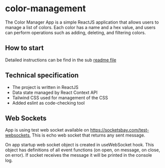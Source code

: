 # color-management
The Color Manager App is a simple ReactJS application that allows users to manage a list of colors. Each color has a name and a hex value, and users can perform operations such as adding, deleting, and filtering colors.

## How to start
Detailed instructions can be find in the sub [readme file](https://github.com/Milena997/color-management/blob/main/react-color-manager/README.md)

 ## Technical specification
  - The project is written in ReactJS
- Data state managed by React Context API
- Tailwind CSS used for management of the CSS
- Added eslint as code-checking tool

## Web Sockets

App is using test web socket available on https://socketsbay.com/test-websockets, 
This is echo web socket that returns any sent message.

On app startup web socket object is created in useWebSocket hook. This object has definitions of all event functions (on open, on message, on close, on error). If socket receives the message it will be printed in the console log.
